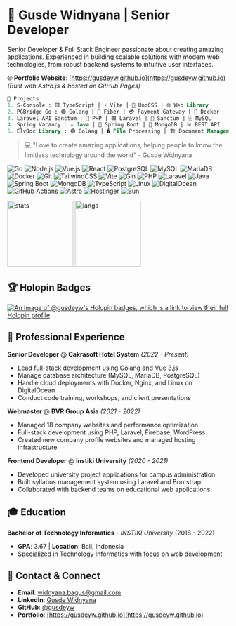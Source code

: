 <h1 align="left">🚀 Gusde Widnyana | Senior Developer</h1>

<p align="left">Senior Developer & Full Stack Engineer passionate about creating amazing applications. Experienced in building scalable solutions with modern web technologies, from robust backend systems to intuitive user interfaces.</p>

🌐 **Portfolio Website**: [https://gusdeyw.github.io](https://gusdeyw.github.io) *(Built with Astro.js & hosted on GitHub Pages)*

```SQL
🚀 Projects 
1. S-Console : 🟨 TypeScript | ⚡ Vite | 🎨 UnoCSS | 🌐 Web Library
2. PGBridge-Go : 🟢 Golang | 🔄 Fiber | 💳 Payment Gateway | 🐳 Docker
3. Laravel API Sanctum : 🐘 PHP | 🟦 Laravel | 🔐 Sanctum | 🗄 MySQL
4. Spring Vacancy : ☕ Java | 🌱 Spring Boot | 🍃 MongoDB | 📊 REST API
5. ElvDoc Library : 🟢 Golang | � File Processing | 🏗 Document Management
```

>💻 "Love to create amazing applications, helping people to know the limitless technology around the world" - Gusde Widnyana

![Go](https://img.shields.io/badge/Go-%2300ADD8.svg?logo=go&logoColor=white&style=flat-square)
![Node.js](https://img.shields.io/badge/Node.js-339933?logo=node.js&logoColor=white&style=flat-square)
![Vue.js](https://img.shields.io/badge/Vue.js-4FC08D?logo=vue.js&logoColor=white&style=flat-square)
![React](https://img.shields.io/badge/React-61DAFB?logo=react&logoColor=black&style=flat-square)
![PostgreSQL](https://img.shields.io/badge/PostgreSQL-316192?logo=postgresql&logoColor=white&style=flat-square)
![MySQL](https://img.shields.io/badge/MySQL-4479A1?logo=mysql&logoColor=white&style=flat-square)
![MariaDB](https://img.shields.io/badge/MariaDB-003545?logo=mariadb&logoColor=white&style=flat-square)
![Docker](https://img.shields.io/badge/Docker-%232496ED?logo=docker&logoColor=white&style=flat-square)
![Git](https://img.shields.io/badge/Git-%23F1502F?logo=git&logoColor=white&style=flat-square)
![TailwindCSS](https://img.shields.io/badge/Tailwind_CSS-38B2AC?logo=tailwind-css&logoColor=white&style=flat-square)
![Vite](https://img.shields.io/badge/Vite-646CFF?logo=vite&logoColor=white&style=flat-square)
![Gin](https://img.shields.io/badge/Gin-%2300ADD8.svg?logo=go&logoColor=white&style=flat-square)
![PHP](https://img.shields.io/badge/PHP-%23777BB4.svg?logo=php&logoColor=white&style=flat-square)
![Laravel](https://img.shields.io/badge/Laravel-%23FF2D20.svg?logo=laravel&logoColor=white&style=flat-square)
![Java](https://img.shields.io/badge/Java-%23ED8B00.svg?logo=openjdk&logoColor=white&style=flat-square)
![Spring Boot](https://img.shields.io/badge/Spring_Boot-%236DB33F.svg?logo=spring-boot&logoColor=white&style=flat-square)
![MongoDB](https://img.shields.io/badge/MongoDB-%234ea94b.svg?logo=mongodb&logoColor=white&style=flat-square)
![TypeScript](https://img.shields.io/badge/TypeScript-%23007ACC.svg?logo=typescript&logoColor=white&style=flat-square)
![Linux](https://img.shields.io/badge/Linux-%23FCC624?logo=linux&logoColor=black&style=flat-square)
![DigitalOcean](https://img.shields.io/badge/DigitalOcean-%230167ff.svg?logo=digitalOcean&logoColor=white&style=flat-square)
![GitHub Actions](https://img.shields.io/badge/GitHub_Actions-2088FF?logo=github-actions&logoColor=white&style=flat-square)
![Astro](https://img.shields.io/badge/Astro-%23FF5D01.svg?logo=astro&logoColor=white&style=flat-square)
![Hostinger](https://img.shields.io/badge/Hostinger-673DE6?logo=hostinger&logoColor=white&style=flat-square)
![Bun](https://img.shields.io/badge/Bun-282a36?logo=bun&logoColor=fbf0df&style=flat-square)

<p align="left">
  <img src="https://github-readme-stats.vercel.app/api?username=gusdeyw&show_icons=true&theme=radical" alt="stats" height="150"/>
  <img src="https://github-readme-stats.vercel.app/api/top-langs/?username=gusdeyw&layout=compact&theme=radical" alt="langs" height="150"/>
</p>

## 🏆 Holopin Badges

[![An image of @gusdeyw's Holopin badges, which is a link to view their full Holopin profile](https://holopin.me/gusdeyw)](https://holopin.io/@gusdeyw)

## 💼 Professional Experience

**Senior Developer** @ **Cakrasoft Hotel System** *(2022 - Present)*
- Lead full-stack development using Golang and Vue 3.js
- Manage database architecture (MySQL, MariaDB, PostgreSQL)  
- Handle cloud deployments with Docker, Nginx, and Linux on DigitalOcean
- Conduct code training, workshops, and client presentations

**Webmaster** @ **BVR Group Asia** *(2021 - 2022)*
- Managed 18 company websites and performance optimization
- Full-stack development using PHP, Laravel, Firebase, WordPress
- Created new company profile websites and managed hosting infrastructure

**Frontend Developer** @ **Instiki University** *(2020 - 2021)*
- Developed university project applications for campus administration
- Built syllabus management system using Laravel and Bootstrap
- Collaborated with backend teams on educational web applications

## 🎓 Education

**Bachelor of Technology Informatics** - *INSTIKI University* (2018 - 2022)
- **GPA**: 3.67 | **Location**: Bali, Indonesia
- Specialized in Technology Informatics with focus on web development

## 📧 Contact & Connect

- **Email**: [widnyana.bagus@gmail.com](mailto:widnyana.bagus@gmail.com)
- **LinkedIn**: [Gusde Widnyana](https://www.linkedin.com/in/widnyana-masthara-67505b164/)
- **GitHub**: [@gusdeyw](https://github.com/gusdeyw)
- **Portfolio**: [https://gusdeyw.github.io](https://gusdeyw.github.io)

